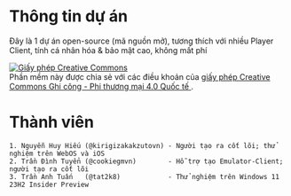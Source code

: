 # Thông tin dự án
Đây là 1 dự án open-source (mã nguồn mở), tương thích với nhiều Player Client, tính cá nhân hóa & bảo mật cao, không mất phí

<a rel="license" href="http://creativecommons.org/licenses/by-nc/4.0/"><img alt="Giấy phép Creative Commons " style="border-width:0" src="https://i.creativecommons.org/l/by-nc/4.0/88x31.png" /></a><br />Phần mềm này được chia sẻ với các điều khoản của <a rel="license" href="http://creativecommons.org/licenses/by-nc/4.0/">giấy phép Creative Commons Ghi công - Phi thương mại 4.0 Quốc tế </a>.
# Thành viên
```
1. Nguyễn Huy Hiếu (@kirigizakakzutovn) - Người tạo ra cốt lõi; thử nghiệm trên WebOS và iOS
2. Trần Đình Tuyển (@cookiegmvn)        - Hỗ trợ tạo Emulator-Client; người tạo ra cốt lõi
3. Trần Anh Tuấn   (@tat2k8)            - Thử nghiệm trên Windows 11 23H2 Insider Preview
